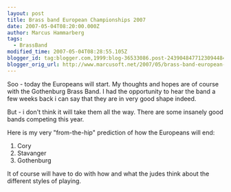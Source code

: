 ```yaml
---
layout: post
title: Brass band European Championships 2007
date: 2007-05-04T08:20:00.000Z
author: Marcus Hammarberg
tags:
  - BrassBand
modified_time: 2007-05-04T08:28:55.105Z
blogger_id: tag:blogger.com,1999:blog-36533086.post-2439048477123094484
blogger_orig_url: http://www.marcusoft.net/2007/05/brass-band-european-championships-2007.html
---
```



Soo -
today the Europeans will start. My thoughts and hopes are of course with
the Gothenburg Brass Band. I had the
opportunity to hear the band a
few weeks back i can say that they are in very good shape indeed.

But - i don't think it will take them all the way. There are some
insanely good bands competing this year.

Here is my very "from-the-hip" prediction of how the Europeans will
end:

1.  Cory
2.  Stavanger
3.  Gothenburg

It of course will have to do with how and what the judes think about the
different styles of playing.
